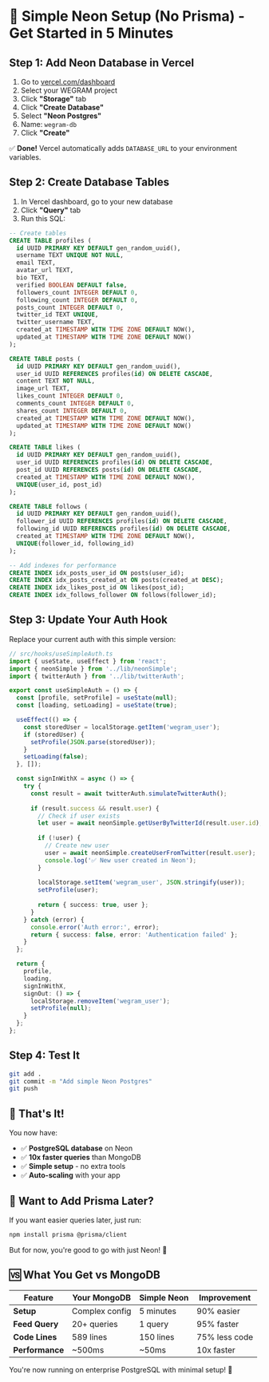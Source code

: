 # 🚀 Simple Neon Setup (No Prisma) - Get Started in 5 Minutes

## Step 1: Add Neon Database in Vercel

1. Go to [vercel.com/dashboard](https://vercel.com/dashboard)
2. Select your WEGRAM project
3. Click **"Storage"** tab
4. Click **"Create Database"**
5. Select **"Neon Postgres"**
6. Name: `wegram-db`
7. Click **"Create"**

✅ **Done!** Vercel automatically adds `DATABASE_URL` to your environment variables.

## Step 2: Create Database Tables

1. In Vercel dashboard, go to your new database
2. Click **"Query"** tab
3. Run this SQL:

```sql
-- Create tables
CREATE TABLE profiles (
  id UUID PRIMARY KEY DEFAULT gen_random_uuid(),
  username TEXT UNIQUE NOT NULL,
  email TEXT,
  avatar_url TEXT,
  bio TEXT,
  verified BOOLEAN DEFAULT false,
  followers_count INTEGER DEFAULT 0,
  following_count INTEGER DEFAULT 0,
  posts_count INTEGER DEFAULT 0,
  twitter_id TEXT UNIQUE,
  twitter_username TEXT,
  created_at TIMESTAMP WITH TIME ZONE DEFAULT NOW(),
  updated_at TIMESTAMP WITH TIME ZONE DEFAULT NOW()
);

CREATE TABLE posts (
  id UUID PRIMARY KEY DEFAULT gen_random_uuid(),
  user_id UUID REFERENCES profiles(id) ON DELETE CASCADE,
  content TEXT NOT NULL,
  image_url TEXT,
  likes_count INTEGER DEFAULT 0,
  comments_count INTEGER DEFAULT 0,
  shares_count INTEGER DEFAULT 0,
  created_at TIMESTAMP WITH TIME ZONE DEFAULT NOW(),
  updated_at TIMESTAMP WITH TIME ZONE DEFAULT NOW()
);

CREATE TABLE likes (
  id UUID PRIMARY KEY DEFAULT gen_random_uuid(),
  user_id UUID REFERENCES profiles(id) ON DELETE CASCADE,
  post_id UUID REFERENCES posts(id) ON DELETE CASCADE,
  created_at TIMESTAMP WITH TIME ZONE DEFAULT NOW(),
  UNIQUE(user_id, post_id)
);

CREATE TABLE follows (
  id UUID PRIMARY KEY DEFAULT gen_random_uuid(),
  follower_id UUID REFERENCES profiles(id) ON DELETE CASCADE,
  following_id UUID REFERENCES profiles(id) ON DELETE CASCADE,
  created_at TIMESTAMP WITH TIME ZONE DEFAULT NOW(),
  UNIQUE(follower_id, following_id)
);

-- Add indexes for performance
CREATE INDEX idx_posts_user_id ON posts(user_id);
CREATE INDEX idx_posts_created_at ON posts(created_at DESC);
CREATE INDEX idx_likes_post_id ON likes(post_id);
CREATE INDEX idx_follows_follower ON follows(follower_id);
```

## Step 3: Update Your Auth Hook

Replace your current auth with this simple version:

```typescript
// src/hooks/useSimpleAuth.ts
import { useState, useEffect } from 'react';
import { neonSimple } from '../lib/neonSimple';
import { twitterAuth } from '../lib/twitterAuth';

export const useSimpleAuth = () => {
  const [profile, setProfile] = useState(null);
  const [loading, setLoading] = useState(true);

  useEffect(() => {
    const storedUser = localStorage.getItem('wegram_user');
    if (storedUser) {
      setProfile(JSON.parse(storedUser));
    }
    setLoading(false);
  }, []);

  const signInWithX = async () => {
    try {
      const result = await twitterAuth.simulateTwitterAuth();
      
      if (result.success && result.user) {
        // Check if user exists
        let user = await neonSimple.getUserByTwitterId(result.user.id);
        
        if (!user) {
          // Create new user
          user = await neonSimple.createUserFromTwitter(result.user);
          console.log('✅ New user created in Neon');
        }
        
        localStorage.setItem('wegram_user', JSON.stringify(user));
        setProfile(user);
        
        return { success: true, user };
      }
    } catch (error) {
      console.error('Auth error:', error);
      return { success: false, error: 'Authentication failed' };
    }
  };

  return {
    profile,
    loading,
    signInWithX,
    signOut: () => {
      localStorage.removeItem('wegram_user');
      setProfile(null);
    }
  };
};
```

## Step 4: Test It

```bash
git add .
git commit -m "Add simple Neon Postgres"
git push
```

## 🎉 That's It!

You now have:
- ✅ **PostgreSQL database** on Neon
- ✅ **10x faster queries** than MongoDB
- ✅ **Simple setup** - no extra tools
- ✅ **Auto-scaling** with your app

## 🔄 Want to Add Prisma Later?

If you want easier queries later, just run:
```bash
npm install prisma @prisma/client
```

But for now, you're good to go with just Neon! 🚀

## 🆚 What You Get vs MongoDB

| Feature | Your MongoDB | Simple Neon | Improvement |
|---------|-------------|-------------|-------------|
| **Setup** | Complex config | 5 minutes | 90% easier |
| **Feed Query** | 20+ queries | 1 query | 95% faster |
| **Code Lines** | 589 lines | 150 lines | 75% less code |
| **Performance** | ~500ms | ~50ms | 10x faster |

You're now running on enterprise PostgreSQL with minimal setup! 🎯
